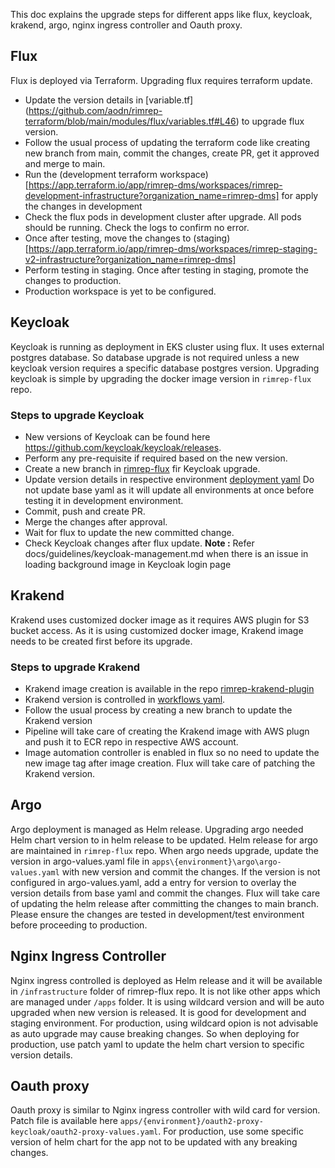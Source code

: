 This doc explains the upgrade steps for different apps like flux, keycloak, krakend, argo, nginx ingress controller and  Oauth proxy.

## Flux
Flux is deployed via Terraform. Upgrading flux requires terraform update. 
- Update the version details in [variable.tf] (https://github.com/aodn/rimrep-terraform/blob/main/modules/flux/variables.tf#L46) to upgrade flux version.
- Follow the usual process of updating the terraform code like creating new branch from main, commit the changes, create PR, get it approved and merge to main.
- Run the (development terraform workspace)[https://app.terraform.io/app/rimrep-dms/workspaces/rimrep-development-infrastructure?organization_name=rimrep-dms] for apply the changes in development
- Check the flux pods in development cluster after upgrade. All pods should be running. Check the logs to confirm no error.
- Once after testing, move the changes to (staging)[https://app.terraform.io/app/rimrep-dms/workspaces/rimrep-staging-v2-infrastructure?organization_name=rimrep-dms]
- Perform testing in staging. Once after testing in staging, promote the changes to production.
-  Production workspace is yet to be configured. 

## Keycloak
Keycloak is running as deployment in EKS cluster using flux. It uses external postgres database. So database upgrade is not required unless a new keycloak version requires a specific database postgres version. Upgrading keycloak is simple by upgrading the docker image version in `rimrep-flux` repo.

### Steps to upgrade Keycloak
- New versions of Keycloak can be found here https://github.com/keycloak/keycloak/releases.
- Perform any pre-requisite if required based on the new version.
- Create a new branch in [rimrep-flux](https://github.com/aodn/rimrep-flux/tree/main) fir Keycloak upgrade.
- Update version details in respective environment [deployment yaml](https://github.com/aodn/rimrep-flux/blob/main/apps/development/keycloak/deployment-patch.yaml) Do not update base yaml as it will update all environments at once before testing it in development environment.
- Commit, push and create PR.
- Merge the changes after approval.
- Wait for flux to update the new committed change.
- Check Keycloak changes after flux update.
**Note :** Refer docs/guidelines/keycloak-management.md when there is an issue in loading background image in Keycloak login page

## Krakend
Krakend uses customized docker image as it requires AWS plugin for S3 bucket access. As it is using customized docker image, Krakend image needs to be created first before its upgrade.

### Steps to upgrade Krakend
- Krakend image creation is available in the repo [rimrep-krakend-plugin](https://github.com/aodn/rimrep-krakend-plugin)
- Krakend version is controlled in [workflows yaml](https://github.com/aodn/rimrep-krakend-plugin/blob/main/.github/workflows/build.yaml#L12).
- Follow the usual process by creating a new branch to update the Krakend version
- Pipeline will take care of creating the Krakend image with AWS plugn and push it to ECR repo in respective AWS account.
- Image automation controller is enabled in flux so no need to update the new image tag after image creation. Flux will take care of patching the Krakend version.

## Argo
Argo deployment is managed as Helm release. Upgrading argo needed Helm chart version to in helm release to be updated. Helm release for argo are maintained in `rimrep-flux` repo. When argo needs upgrade, update the version in argo-values.yaml file in `apps\{environment}\argo\argo-values.yaml` with new version and commit the changes. If the version is not configured in argo-values.yaml, add a entry for version to overlay the version details from base yaml and commit the changes. Flux will take care of updating the helm release after committing the changes to main branch. Please ensure the changes are tested in development/test environment before proceeding to production. 

## Nginx Ingress Controller
Nginx ingress controlled is deployed as Helm release and it will be available in `/infrastructure` folder of rimrep-flux repo. It is not like other apps which are managed under `/apps` folder. It is using wildcard version and will be auto upgraded when new version is released. It is good for development and staging environment. For production, using wildcard opion is not advisable as auto upgrade may cause breaking changes. So when deploying for production, use patch yaml to update the helm chart version to specific version details.

## Oauth proxy
Oauth proxy is similar to Nginx ingress controller with wild card for version. Patch file is available here `apps/{environment}/oauth2-proxy-keycloak/oauth2-proxy-values.yaml`. For production, use some specific version of helm chart for the app not to be updated with any breaking changes. 
